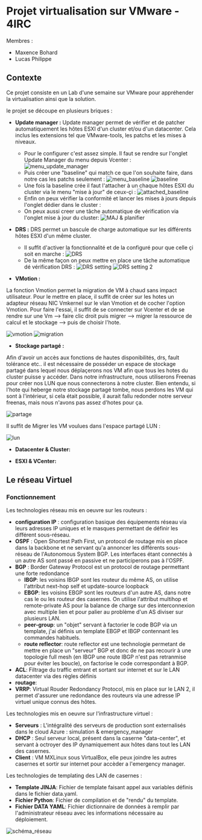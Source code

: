# Projet virtualisation sur VMware - 4IRC

Membres : 
* Maxence Bohard
* Lucas Philippe

## Contexte

Ce projet consiste en un Lab d'une semaine sur VMware pour appréhender la virtualisation ainsi que la solution.

le projet se découpe en plusieurs briques : 

* **Update manager :**
Update manager permet de vérifier et de patcher automatiquement les hôtes ESXI d'un cluster et/ou d'un datacenter. Cela inclus les extensions tel que VMware-tools, les patchs et les mises à niveaux.

	* Pour le configurer c'est assez simple. Il faut se rendre sur l'onglet Update Manager du menu depuis Vcenter :
	![menu_update_manager](https://github.com/Tenebry/Infra_VmWare_4IRC/blob/master/Menu.png?raw=true)
	* Puis créer une "baseline" qui match ce que l'on souhaite faire, dans notre cas les patchs seulement :
	![menu_baseline](https://github.com/Tenebry/Infra_VmWare_4IRC/blob/master/UpdateManagerPNG.PNG?raw=true)
	![baseline](https://github.com/Tenebry/Infra_VmWare_4IRC/blob/master/Baseline.png?raw=true)
	* Une fois la baseline crée il faut l'attacher à un chaque hôtes ESXI du cluster via le menu "mise à jour" de ceux-çi :
	![attached_baseline](https://github.com/Tenebry/Infra_VmWare_4IRC/blob/master/BaselineAttached.PNG?raw=true)
	* Enfin on peux vérifier la conformité et lancer les mises à jours depuis l'onglet dédier dans le cluster :
	* On peux aussi creer une tâche automatique de vérification via l'onglet mise à jour du cluster:
	![MAJ & planifier](https://github.com/Tenebry/Infra_VmWare_4IRC/blob/master/Planifier.PNG?raw=true)
	
	
* **DRS :**
DRS permet un bascule de charge automatique sur les différents hôtes ESXI d'un même cluster. 

	* Il suffit d'activer la fonctionnalité et de la configuré pour que celle çi soit en marche :
	![DRS](https://github.com/Tenebry/Infra_VmWare_4IRC/blob/master/DRS.PNG?raw=true)
	* De la même façon on peux mettre en place une tâche automatique dé vérification DRS : 
	![DRS setting](https://github.com/Tenebry/Infra_VmWare_4IRC/blob/master/SettingDRS.PNG?raw=true)
	![DRS setting 2](https://github.com/Tenebry/Infra_VmWare_4IRC/blob/master/SettingDRS-2.PNG?raw=true)
	

* **VMotion :**

La fonction Vmotion permet la migration de VM à chaud sans impact utilisateur. Pour le mettre en place, il suffit de créer sur les hotes un adapteur réseau NIC Vmkernel sur le vlan Vmotion et de cocher l'option Vmotion. Pour faire l'essai, il suffit de se connecter sur Vcenter et de se rendre sur une Vm --> faire clic droit puis migrer --> migrer la ressource de calcul et le stockage --> puis de choisir l'hote.

![vmotion](https://user-images.githubusercontent.com/47632799/74013834-a2470080-498d-11ea-9168-eaceee4fc4a8.png)
![migration](https://github.com/Tenebry/Infra_VmWare_4IRC/blob/master/migration.PNG?raw=true)


* **Stockage partagé :**

Afin d'avoir un accès aux fonctions de hautes disponibilités, drs, fault tolérance etc.. il est nécessaire de posséder un espace de stockage partagé dans lequel nous déplaçerons nos VM afin que tous les hotes du cluster puisse y accéder. Dans notre infrastructure, nous utiliserons Freenas pour créer nos LUN que nous connecterons à notre cluster. Bien entendu, si l'hote qui heberge notre stockage partagé tombe, nous perdons les VM qui sont à l'intérieur, si cela était possible, il aurait fallu redonder notre serveur freenas, mais nous n'avons pas assez d'hotes pour ça.

![partage](https://github.com/Tenebry/Infra_VmWare_4IRC/blob/master/stockage_partag%C3%A9.png?raw=true)

Il suffit de Migrer les VM voulues dans l'espace partagé LUN :

![lun](https://github.com/Tenebry/Infra_VmWare_4IRC/blob/master/lun.png?raw=true)

* **Datacenter & Cluster:**

* **ESXI & VCenter:**












## Le  réseau Virtuel

### Fonctionnement

Les technologies réseau mis en oeuvre sur les routeurs :
  - **configuration IP** : configuration basique des équipements réseau via leurs adresses IP uniques et le masques permettant de définir les différent sous-réseau.
  - **OSPF** : Open Shortest Path First, un protocol de routage mis en place dans la backbone et ne servant qu'a annoncer les différents sous-réseau de l'Autonomous System BGP. Les interfaces étant connectés à un autre AS sont passé en passive et ne participerons pas à l'OSPF.
  - **BGP** : Border Gateway Protocol est un protocol de routage permettant une forte redondance 
    - **IBGP**: les voisins IBGP sont les routeur du même AS, on utilise l'attribut next-hop self et update-source loopback
    - **EBGP**: les voisins EBGP sont les routeurs d'un autre AS, dans notre cas le ou les routeur des casernes. On utilise l'attribut multihop et remote-private AS pour la balance de charge sur des interconnexion avec multiple lien et pour palier au problème d'un AS diviser sur plusieurs LAN.
    - **peer-group**: un "objet" servant à factorier le code BGP via un template, j'ai définis un template EBGP et IBGP contennant les commandes habituels.
    - **route reflector**: route reflector est une technologie permetant de mettre en place un "serveur" BGP et donc de ne pas recourir à une topologie full mesh (en IBGP une route IBGP n'est pas retranmise pour éviter les boucle), on factorise le code correspondant à BGP.
  - **ACL**: Filtrage du traffic entrant et sortant sur internet et sur le LAN datacenter via des règles définis
  - **routage**: 
  - **VRRP**: Virtual Rouder Redondancy Protocol, mis en place sur le LAN 2, il permet d'assurer une redondance des routeurs via une adresse IP virtuel unique connus des hôtes.
 
 Les technologies mis en oeuvre sur l'infrastructure virtuel : 
  - **Serveurs** : L'intégralité des serveurs de production sont externalisés dans le cloud Azure : simulation & emergency_manager
  - **DHCP** : Seul serveur local, présent dans la caserne "data-center", et servant à octroyer des IP dynamiquement aux hôtes dans tout les LAN des casernes.
  - **Client** : VM MXLinux sous VirtualBox, elle peux joindre les autres casernes et sortir sur internet pour accèder a l'emergency manager.

 Les technologies de templating des LAN de casernes :
  - **Template JINJA**: Fichier de template faisant appel aux variables définis dans le fichier data.yaml. 
  - **Fichier Python**: Fichier de compilation et de "rendu" du template.
  - **Fichier DATA YAML**: Fichier dictionnaire de données à remplir par l'administrateur réseau avec les informations nécessaire au déploiement.

![schéma_réseau](https://github.com/Tenebry/Network_On_Fire/blob/master/Capture.PNG)

